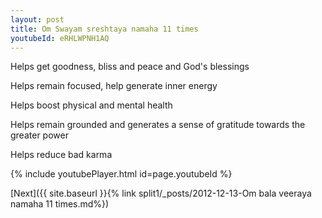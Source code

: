 ```yaml
---
layout: post
title: Om Swayam sreshtaya namaha 11 times
youtubeId: eRHLWPNH1AQ
---
```

 
 
Helps get goodness, bliss and peace and God's blessings
 
Helps remain focused, help generate inner energy 
 
Helps boost physical and mental health 
 
Helps remain grounded and generates a sense of gratitude towards the greater power 
 
Helps reduce bad karma
 
 
 
 


{% include youtubePlayer.html id=page.youtubeId %}
 
[Next]({{ site.baseurl }}{% link  split1/_posts/2012-12-13-Om bala veeraya namaha 11 times.md%})
 
